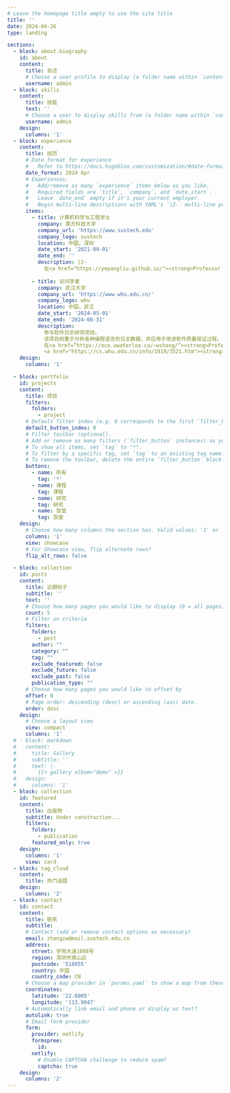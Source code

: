 ```yaml
---
# Leave the homepage title empty to use the site title
title: ''
date: 2024-04-26
type: landing

sections:
  - block: about.biography
    id: about
    content:
      title: 自述
      # Choose a user profile to display (a folder name within `content/authors/`)
      username: admin
  - block: skills
    content:
      title: 技能
      text: ''
      # Choose a user to display skills from (a folder name within `content/authors/`)
      username: admin
    design:
      columns: '1'
  - block: experience
    content:
      title: 经历
      # Date format for experience
      #   Refer to https://docs.hugoblox.com/customization/#date-format
      date_format: 2024 Apr
      # Experiences.
      #   Add/remove as many `experience` items below as you like.
      #   Required fields are `title`, `company`, and `date_start`.
      #   Leave `date_end` empty if it's your current employer.
      #   Begin multi-line descriptions with YAML's `|2-` multi-line prefix.
      items:
        - title: 计算机科学与工程学士
          company: 南方科技大学
          company_url: 'https://www.sustech.edu'
          company_logo: sustech
          location: 中国，深圳
          date_start: '2021-09-01'
          date_end: ''
          description: |2-
            在<a href="https://yepangliu.github.io/"><strong>Professor Yepang Liu</strong></a>的指导下攻读计算机科学与工程。
            
        - title: 访问学者
          company: 武汉大学
          company_url: 'https://www.whu.edu.cn/'
          company_logo: whu
          location: 中国，武汉
          date_start: '2024-05-01'
          date_end: '2024-08-31'
          description: 
            参与软件日志研究项目。
            该项目侧重于分析各种编程语言的日志数据，并应用于改进软件质量保证过程。
            在<a href=“https://ece.uwaterloo.ca/~wshang/“><strong>Professor Weiyi Shang</strong></a>和
            <a href="https://cs.whu.edu.cn/info/1019/3521.htm"><strong>Professor Jinfu Chen</strong></a>的指导下进行研究。
    design:
      columns: '1'

  - block: portfolio
    id: projects
    content:
      title: 项目
      filters:
        folders:
          - project
      # Default filter index (e.g. 0 corresponds to the first `filter_button` instance below).
      default_button_index: 0
      # Filter toolbar (optional).
      # Add or remove as many filters (`filter_button` instances) as you like.
      # To show all items, set `tag` to "*".
      # To filter by a specific tag, set `tag` to an existing tag name.
      # To remove the toolbar, delete the entire `filter_button` block.
      buttons:
        - name: 所有
          tag: '*'
        - name: 课程
          tag: 课程
        - name: 研究
          tag: 研究
        - name: 饭堂
          tag: 饭堂
    design:
      # Choose how many columns the section has. Valid values: '1' or '2'.
      columns: '1'
      view: showcase
      # For Showcase view, flip alternate rows?
      flip_alt_rows: false

  - block: collection
    id: posts
    content:
      title: 近期帖子
      subtitle: ''
      text: ''
      # Choose how many pages you would like to display (0 = all pages)
      count: 5
      # Filter on criteria
      filters:
        folders:
          - post
        author: ""
        category: ""
        tag: ""
        exclude_featured: false
        exclude_future: false
        exclude_past: false
        publication_type: ""
      # Choose how many pages you would like to offset by
      offset: 0
      # Page order: descending (desc) or ascending (asc) date.
      order: desc
    design:
      # Choose a layout view
      view: compact
      columns: '1'
  # - block: markdown
  #   content:
  #     title: Gallery
  #     subtitle: ''
  #     text: |-
  #       {{< gallery album="demo" >}}
  #   design:
  #     columns: '1'
  - block: collection
    id: featured
    content:
      title: 出版物
      subtitle: Under construction...
      filters:
        folders:
          - publication
        featured_only: true
    design:
      columns: '1'
      view: card
  - block: tag_cloud
    content:
      title: 热门话题
    design:
      columns: '2'
  - block: contact
    id: contact
    content:
      title: 联系
      subtitle:
      # Contact (add or remove contact options as necessary)
      email: zhangzw@mail.sustech.edu.cn
      address: 
        street: 学苑大道1088号
        region: 深圳市南山区
        postcode: '518055'
        country: 中国
        country_code: CN
      # Choose a map provider in `params.yaml` to show a map from these coordinates
      coordinates:
        latitude: '22.6005'
        longitude: '113.9947'
      # Automatically link email and phone or display as text?
      autolink: true
      # Email form provider
      form:
        provider: netlify
        formspree:
          id:
        netlify:
          # Enable CAPTCHA challenge to reduce spam?
          captcha: true
    design:
      columns: '2'
---
```

